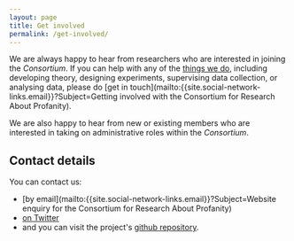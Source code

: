 ```yaml
---
layout: page
title: Get involved
permalink: /get-involved/
---
```


We are always happy to hear from researchers who are interested in joining the _Consortium_. 
If you can help with any of the [things we do](/what-we-do/), including developing theory, designing experiments, supervising data collection, or analysing data, please do [get in touch](mailto:{{site.social-network-links.email}}?Subject=Getting involved with the Consortium for Research About Profanity).

We are also happy to hear from new or existing members who are interested in taking on administrative roles within the _Consortium_.

## Contact details

You can contact us:  
* [by email](mailto:{{site.social-network-links.email}}?Subject=Website enquiry for the Consortium for Research About Profanity)
* [on Twitter](https://twitter.com/{{site.social-network-links.twitter}})  
* and you can visit the project's [github repository](https://github.com/{{site.social-network-links.github}}).